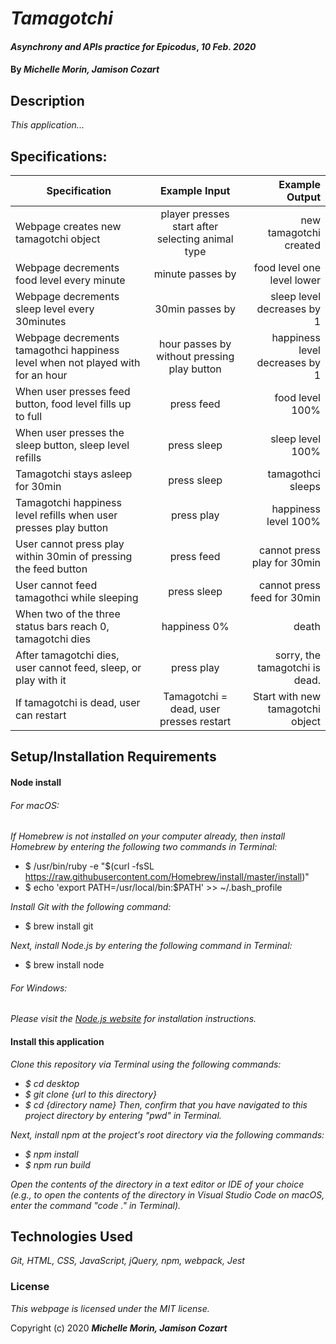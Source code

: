 # _Tamagotchi_

#### _Asynchrony and APIs practice for Epicodus_, _10 Feb. 2020_

#### By _**Michelle Morin, Jamison Cozart**_

## Description

_This application..._

## Specifications:

| Specification | Example Input | Example Output |
| ------------- |:-------------:| -------------------:|
| Webpage creates new tamagotchi object | player presses start after selecting animal type | new tamagotchi created |
| Webpage decrements food level every minute | minute passes by | food level one level lower |
| Webpage decrements sleep level every 30minutes | 30min passes by | sleep level decreases by 1 |
| Webpage decrements tamagothci happiness level when not played with for an hour | hour passes by without pressing play button | happiness level decreases by 1 |
| When user presses feed button, food level fills up to full | press feed | food level 100% |
| When user presses the sleep button, sleep level refills | press sleep | sleep level 100% |
| Tamagotchi stays asleep for 30min | press sleep | tamagothci sleeps |
| Tamagotchi happiness level refills when user presses play button | press play | happiness level 100% |
| User cannot press play within 30min of pressing the feed button | press feed | cannot press play for 30min |
| User cannot feed tamagothci while sleeping | press sleep | cannot press feed for 30min |
| When two of the three status bars reach 0, tamagotchi dies | happiness 0% | death |
|After tamagotchi dies, user cannot feed, sleep, or play with it|press play|sorry, the tamagotchi is dead.|
|If tamagotchi is dead, user can restart|Tamagotchi = dead, user presses restart|Start with new tamagotchi object|


## Setup/Installation Requirements

#### Node install

###### For macOS:
_If Homebrew is not installed on your computer already, then install Homebrew by entering the following two commands in Terminal:_
* $ /usr/bin/ruby -e "$(curl -fsSL https://raw.githubusercontent.com/Homebrew/install/master/install)"
* $ echo 'export PATH=/usr/local/bin:$PATH' >> ~/.bash_profile

_Install Git with the following command:_
* $ brew install git

_Next, install Node.js by entering the following command in Terminal:_
* $ brew install node

###### For Windows:
_Please visit the [Node.js website](https://nodejs.org/en/download/) for installation instructions._


#### Install this application

_Clone this repository via Terminal using the following commands:_
* _$ cd desktop_
* _$ git clone {url to this directory}_
* _$ cd {directory name}_
_Then, confirm that you have navigated to this project directory by entering "pwd" in Terminal._

_Next, install npm at the project's root directory via the following commands:_
* _$ npm install_
* _$ npm run build_

_Open the contents of the directory in a text editor or IDE of your choice (e.g., to open the contents of the directory in Visual Studio Code on macOS, enter the command "code ." in Terminal)._

## Technologies Used

_Git, HTML, CSS, JavaScript, jQuery, npm, webpack, Jest_

### License

*This webpage is licensed under the MIT license.*

Copyright (c) 2020 **_Michelle Morin, Jamison Cozart_**